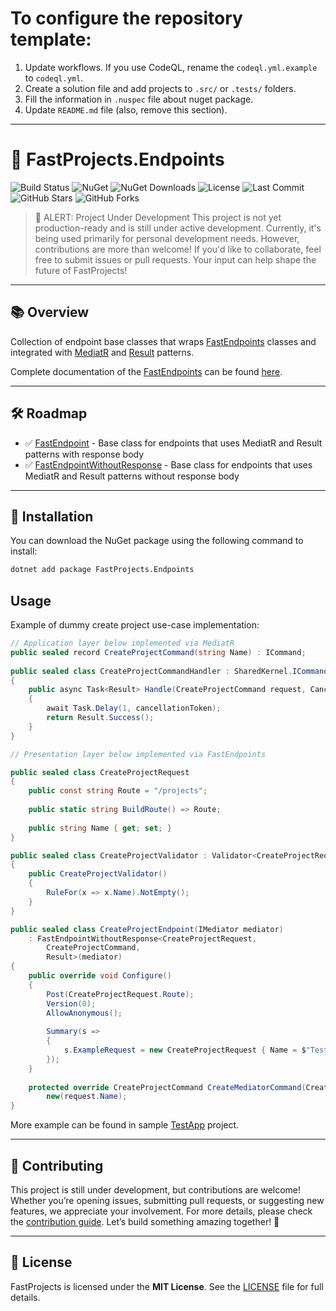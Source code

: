 # To configure the repository template:

1. Update workflows. If you use CodeQL, rename the `codeql.yml.example` to `codeql.yml`.
2. Create a solution file and add projects to `.src/` or `.tests/` folders.
3. Fill the information in `.nuspec` file about nuget package.
4. Update `README.md` file (also, remove this section).

___

# 🚀 **FastProjects.Endpoints**

![Build Status](https://github.com/Fast-Projects-NET/FastProjects.Endpoints/actions/workflows/test.yml/badge.svg)
![NuGet](https://img.shields.io/nuget/v/FastProjects.Endpoints.svg)
![NuGet Downloads](https://img.shields.io/nuget/dt/FastProjects.Endpoints.svg)
![License](https://img.shields.io/github/license/Fast-Projects-NET/FastProjects.Endpoints.svg)
![Last Commit](https://img.shields.io/github/last-commit/Fast-Projects-NET/FastProjects.Endpoints.svg)
![GitHub Stars](https://img.shields.io/github/stars/Fast-Projects-NET/FastProjects.Endpoints.svg)
![GitHub Forks](https://img.shields.io/github/forks/Fast-Projects-NET/FastProjects.Endpoints.svg)

> 🚨 ALERT: Project Under Development
> This project is not yet production-ready and is still under active development. Currently, it's being used primarily for personal development needs. However, contributions are more than welcome! If you'd like to collaborate, feel free to submit issues or pull requests. Your input can help shape the future of FastProjects!

---

## 📚 **Overview**

Collection of endpoint base classes that wraps [FastEndpoints](https://fast-endpoints.com/) classes and integrated with [MediatR](https://github.com/jbogard/MediatR) and [Result](https://github.com/Fast-Projects-NET/FastProjects.ResultPattern) patterns.

Complete documentation of the [FastEndpoints](https://fast-endpoints.com/) can be found [here](https://fast-endpoints.com/docs).

---

## 🛠 **Roadmap**

- ✅ [FastEndpoint](src/FastProjects.Endpoints/FastEndpoint.cs) - Base class for endpoints that uses MediatR and Result patterns with response body
- ✅ [FastEndpointWithoutResponse](src/FastProjects.Endpoints/FastEndpointWithoutResponse.cs) - Base class for endpoints that uses MediatR and Result patterns without response body

---

## 🚀 **Installation**

You can download the NuGet package using the following command to install:
```bash
dotnet add package FastProjects.Endpoints
```

## Usage

Example of dummy create project use-case implementation:
```csharp
// Application layer below implemented via MediatR
public sealed record CreateProjectCommand(string Name) : ICommand;
    
public sealed class CreateProjectCommandHandler : SharedKernel.ICommandHandler<CreateProjectCommand>
{
    public async Task<Result> Handle(CreateProjectCommand request, CancellationToken cancellationToken)
    {
        await Task.Delay(1, cancellationToken);
        return Result.Success();
    }
}

// Presentation layer below implemented via FastEndpoints

public sealed class CreateProjectRequest
{
    public const string Route = "/projects";
    
    public static string BuildRoute() => Route;
    
    public string Name { get; set; }
}

public sealed class CreateProjectValidator : Validator<CreateProjectRequest>
{
    public CreateProjectValidator()
    {
        RuleFor(x => x.Name).NotEmpty();
    }
}

public sealed class CreateProjectEndpoint(IMediator mediator)
    : FastEndpointWithoutResponse<CreateProjectRequest,
        CreateProjectCommand,
        Result>(mediator)
{
    public override void Configure()
    {
        Post(CreateProjectRequest.Route);
        Version(0);
        AllowAnonymous();
        
        Summary(s =>
        {
            s.ExampleRequest = new CreateProjectRequest { Name = $"Test Project" };
        });
    }
    
    protected override CreateProjectCommand CreateMediatorCommand(CreateProjectRequest request) =>
        new(request.Name);
}

```

More example can be found in sample [TestApp](./tests/FastProjects.Endpoints.TestApp) project.

---

## 🤝 **Contributing**

This project is still under development, but contributions are welcome! Whether you’re opening issues, submitting pull requests, or suggesting new features, we appreciate your involvement. For more details, please check the [contribution guide](CONTRIBUTING.md). Let’s build something amazing together! 🎉

---

## 📄 **License**

FastProjects is licensed under the **MIT License**. See the [LICENSE](LICENSE) file for full details.
